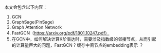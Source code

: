 本文会包含以下内容：

1. GCN
2. GraphSage(PinSage)
3. Graph Attention Network
4. FastGCN（https://arxiv.org/pdf/1801.10247.pdf）
5. 在GCN中，如何解决计算K阶表达时，需要涉及指数级的邻接节点，从而引起的计算量巨大的问题，FastGCN ? 缓存中间节点的embedding表示 ？
